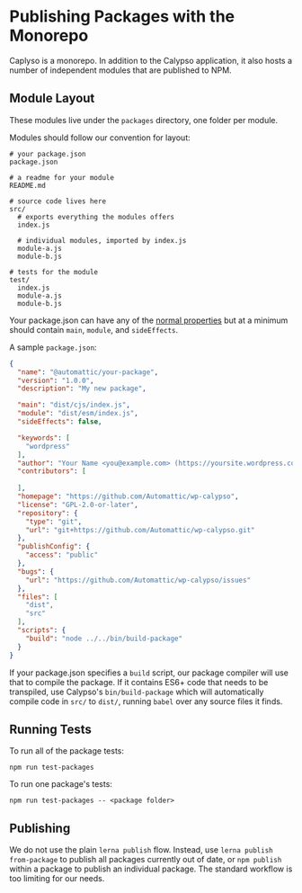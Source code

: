 Publishing Packages with the Monorepo
=====================================

Caplyso is a monorepo. In addition to the Calypso application, it also hosts a number of independent modules that are published to NPM.

## Module Layout

These modules live under the `packages` directory, one folder per module.

Modules should follow our convention for layout:
```
# your package.json
package.json

# a readme for your module
README.md

# source code lives here
src/
  # exports everything the modules offers
  index.js

  # individual modules, imported by index.js 
  module-a.js
  module-b.js

# tests for the module
test/
  index.js
  module-a.js
  module-b.js
```

Your package.json can have any of the [normal properties](https://docs.npmjs.com/files/package.json) but at a minimum should contain `main`, `module`, and `sideEffects`.

A sample `package.json`:

```json
{
  "name": "@automattic/your-package",
  "version": "1.0.0",
  "description": "My new package",

  "main": "dist/cjs/index.js",
  "module": "dist/esm/index.js",
  "sideEffects": false,

  "keywords": [
    "wordpress"
  ],
  "author": "Your Name <you@example.com> (https://yoursite.wordpress.com/)",
  "contributors": [
    
  ],
  "homepage": "https://github.com/Automattic/wp-calypso",
  "license": "GPL-2.0-or-later",
  "repository": {
    "type": "git",
    "url": "git+https://github.com/Automattic/wp-calypso.git"
  },
  "publishConfig": {
    "access": "public"
  },
  "bugs": {
    "url": "https://github.com/Automattic/wp-calypso/issues"
  },
  "files": [
    "dist",
    "src"
  ],
  "scripts": {
    "build": "node ../../bin/build-package"
  }
}

```

If your package.json specifies a `build` script, our package compiler will use that to compile the package. If it contains ES6+ code that needs to be transpiled, use Calypso's `bin/build-package` which will automatically compile code in `src/` to `dist/`, running `babel` over any source files it finds.

## Running Tests
To run all of the package tests:

`npm run test-packages`

To run one package's tests:

`npm run test-packages -- <package folder>`

## Publishing

We do not use the plain `lerna publish` flow. Instead, use `lerna publish from-package` to publish all packages currently out of date, or `npm publish` within a package to publish an individual package. The standard workflow is too limiting for our needs.
